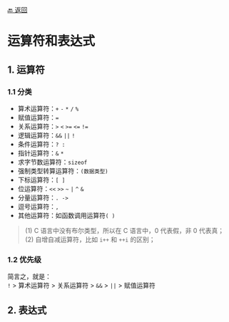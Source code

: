 [🔙 返回](../README.md)

# 运算符和表达式

## 1. 运算符
### 1.1 分类
  - 算术运算符：`+` `-` `*` `/` `%`
  - 赋值运算符：`=`
  - 关系运算符：`>` `<` `>=` `<=` `!=`
  - 逻辑运算符：`&&` `||` `!`
  - 条件运算符：`? :`
  - 指针运算符：`&` `*`
  - 求字节数运算符：`sizeof`
  - 强制类型转算运算符：`(数据类型)`
  - 下标运算符：`[ ]`
  - 位运算符：`<<` `>>` `~` `|` `^` `&`
  - 分量运算符：`. ->`
  - 逗号运算符：`,`
  - 其他运算符：如函数调用运算符`( )`

  > (1) C 语言中没有布尔类型，所以在 C 语言中，0 代表假，非 0 代表真；
  > (2) 自增自减运算符，比如 `i++` 和 `++i` 的区别；

### 1.2 优先级
  简言之，就是：<br>
  `!` > 算术运算符 > 关系运算符 > `&&` > `||` > 赋值运算符

## 2. 表达式
